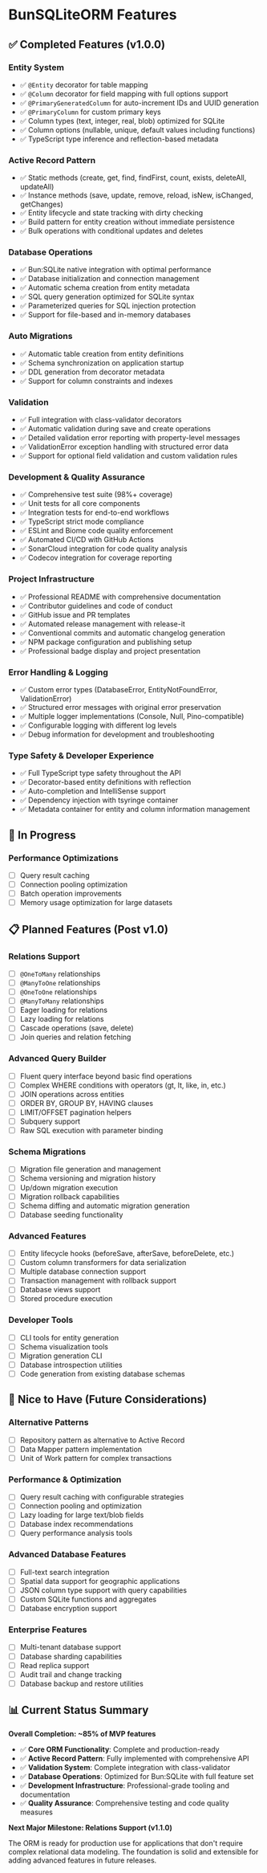 # BunSQLiteORM Features

## ✅ Completed Features (v1.0.0)

### Entity System
- ✅ `@Entity` decorator for table mapping
- ✅ `@Column` decorator for field mapping with full options support
- ✅ `@PrimaryGeneratedColumn` for auto-increment IDs and UUID generation
- ✅ `@PrimaryColumn` for custom primary keys
- ✅ Column types (text, integer, real, blob) optimized for SQLite
- ✅ Column options (nullable, unique, default values including functions)
- ✅ TypeScript type inference and reflection-based metadata

### Active Record Pattern
- ✅ Static methods (create, get, find, findFirst, count, exists, deleteAll, updateAll)
- ✅ Instance methods (save, update, remove, reload, isNew, isChanged, getChanges)
- ✅ Entity lifecycle and state tracking with dirty checking
- ✅ Build pattern for entity creation without immediate persistence
- ✅ Bulk operations with conditional updates and deletes

### Database Operations
- ✅ Bun:SQLite native integration with optimal performance
- ✅ Database initialization and connection management
- ✅ Automatic schema creation from entity metadata
- ✅ SQL query generation optimized for SQLite syntax
- ✅ Parameterized queries for SQL injection protection
- ✅ Support for file-based and in-memory databases

### Auto Migrations
- ✅ Automatic table creation from entity definitions
- ✅ Schema synchronization on application startup
- ✅ DDL generation from decorator metadata
- ✅ Support for column constraints and indexes

### Validation
- ✅ Full integration with class-validator decorators
- ✅ Automatic validation during save and create operations
- ✅ Detailed validation error reporting with property-level messages
- ✅ ValidationError exception handling with structured error data
- ✅ Support for optional field validation and custom validation rules

### Development & Quality Assurance
- ✅ Comprehensive test suite (98%+ coverage)
- ✅ Unit tests for all core components
- ✅ Integration tests for end-to-end workflows
- ✅ TypeScript strict mode compliance
- ✅ ESLint and Biome code quality enforcement
- ✅ Automated CI/CD with GitHub Actions
- ✅ SonarCloud integration for code quality analysis
- ✅ Codecov integration for coverage reporting

### Project Infrastructure
- ✅ Professional README with comprehensive documentation
- ✅ Contributor guidelines and code of conduct
- ✅ GitHub issue and PR templates
- ✅ Automated release management with release-it
- ✅ Conventional commits and automatic changelog generation
- ✅ NPM package configuration and publishing setup
- ✅ Professional badge display and project presentation

### Error Handling & Logging
- ✅ Custom error types (DatabaseError, EntityNotFoundError, ValidationError)
- ✅ Structured error messages with original error preservation
- ✅ Multiple logger implementations (Console, Null, Pino-compatible)
- ✅ Configurable logging with different log levels
- ✅ Debug information for development and troubleshooting

### Type Safety & Developer Experience
- ✅ Full TypeScript type safety throughout the API
- ✅ Decorator-based entity definitions with reflection
- ✅ Auto-completion and IntelliSense support
- ✅ Dependency injection with tsyringe container
- ✅ Metadata container for entity and column information management

## 🚧 In Progress

### Performance Optimizations
- [ ] Query result caching
- [ ] Connection pooling optimization
- [ ] Batch operation improvements
- [ ] Memory usage optimization for large datasets

## 📋 Planned Features (Post v1.0)

### Relations Support
- [ ] `@OneToMany` relationships
- [ ] `@ManyToOne` relationships  
- [ ] `@OneToOne` relationships
- [ ] `@ManyToMany` relationships
- [ ] Eager loading for relations
- [ ] Lazy loading for relations
- [ ] Cascade operations (save, delete)
- [ ] Join queries and relation fetching

### Advanced Query Builder
- [ ] Fluent query interface beyond basic find operations
- [ ] Complex WHERE conditions with operators (gt, lt, like, in, etc.)
- [ ] JOIN operations across entities
- [ ] ORDER BY, GROUP BY, HAVING clauses
- [ ] LIMIT/OFFSET pagination helpers
- [ ] Subquery support
- [ ] Raw SQL execution with parameter binding

### Schema Migrations
- [ ] Migration file generation and management
- [ ] Schema versioning and migration history
- [ ] Up/down migration execution
- [ ] Migration rollback capabilities
- [ ] Schema diffing and automatic migration generation
- [ ] Database seeding functionality

### Advanced Features
- [ ] Entity lifecycle hooks (beforeSave, afterSave, beforeDelete, etc.)
- [ ] Custom column transformers for data serialization
- [ ] Multiple database connection support
- [ ] Transaction management with rollback support
- [ ] Database views support
- [ ] Stored procedure execution

### Developer Tools
- [ ] CLI tools for entity generation
- [ ] Schema visualization tools
- [ ] Migration generation CLI
- [ ] Database introspection utilities
- [ ] Code generation from existing database schemas

## 🎯 Nice to Have (Future Considerations)

### Alternative Patterns
- [ ] Repository pattern as alternative to Active Record
- [ ] Data Mapper pattern implementation
- [ ] Unit of Work pattern for complex transactions

### Performance & Optimization
- [ ] Query result caching with configurable strategies
- [ ] Connection pooling and optimization
- [ ] Lazy loading for large text/blob fields
- [ ] Database index recommendations
- [ ] Query performance analysis tools

### Advanced Database Features
- [ ] Full-text search integration
- [ ] Spatial data support for geographic applications
- [ ] JSON column type support with query capabilities
- [ ] Custom SQLite functions and aggregates
- [ ] Database encryption support

### Enterprise Features
- [ ] Multi-tenant database support
- [ ] Database sharding capabilities
- [ ] Read replica support
- [ ] Audit trail and change tracking
- [ ] Database backup and restore utilities

## 📊 Current Status Summary

**Overall Completion: ~85% of MVP features**

- ✅ **Core ORM Functionality**: Complete and production-ready
- ✅ **Active Record Pattern**: Fully implemented with comprehensive API
- ✅ **Validation System**: Complete integration with class-validator
- ✅ **Database Operations**: Optimized for Bun:SQLite with full feature set
- ✅ **Development Infrastructure**: Professional-grade tooling and documentation
- ✅ **Quality Assurance**: Comprehensive testing and code quality measures

**Next Major Milestone: Relations Support (v1.1.0)**

The ORM is ready for production use for applications that don't require complex relational data modeling. The foundation is solid and extensible for adding advanced features in future releases.